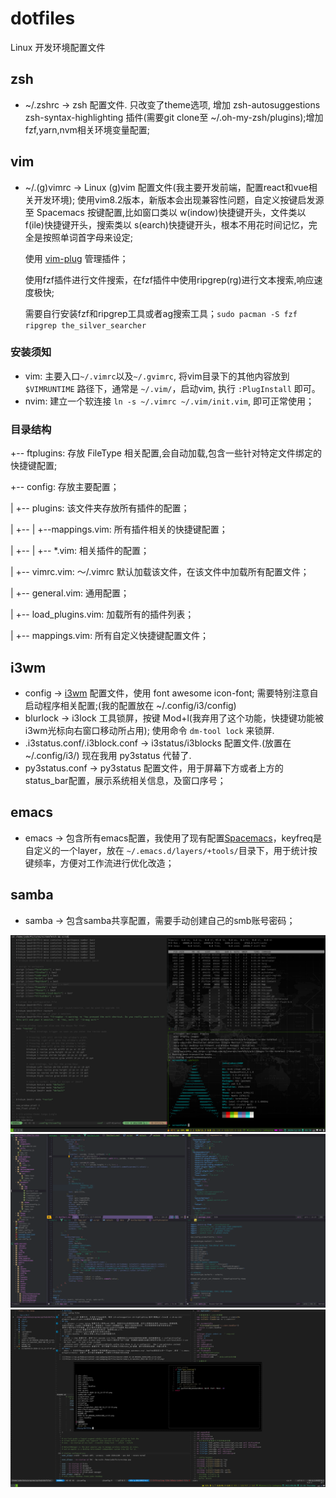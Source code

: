# dotfiles
Linux 开发环境配置文件
## zsh
- ~/.zshrc -> zsh 配置文件. 只改变了theme选项, 增加 zsh-autosuggestions zsh-syntax-highlighting 插件(需要git clone至 ~/.oh-my-zsh/plugins);增加fzf,yarn,nvm相关环境变量配置;
## vim
- ~/.(g)vimrc -> Linux (g)vim 配置文件(我主要开发前端，配置react和vue相关开发环境);
  使用vim8.2版本，新版本会出现兼容性问题，自定义按键启发源至 Spacemacs 按键配置,比如窗口类以 <leader>w(indow)快捷键开头，文件类以 <leader>f(ile)快捷键开头，搜索类以 <leader>s(earch)快捷键开头，根本不用花时间记忆，完全是按照单词首字母来设定;

  使用 [vim-plug](https://github.com/junegunn/vim-plug) 管理插件；
  
  使用fzf插件进行文件搜索，在fzf插件中使用ripgrep(rg)进行文本搜索,响应速度极快;

  需要自行安装fzf和ripgrep工具或者ag搜索工具；``sudo pacman -S fzf ripgrep the_silver_searcher``
### 安装须知
  - vim: 主要入口``~/.vimrc``以及``~/.gvimrc``, 将vim目录下的其他内容放到 ``$VIMRUNTIME`` 路径下，通常是 ``~/.vim/``，启动vim, 执行 ``:PlugInstall`` 即可。
  - nvim: 建立一个软连接 ``ln -s ~/.vimrc ~/.vim/init.vim``, 即可正常使用；
### 目录结构
  +-- ftplugins: 存放 FileType 相关配置,会自动加载,包含一些针对特定文件绑定的快捷键配置;

  +-- config: 存放主要配置；

  |  +-- plugins: 该文件夹存放所有插件的配置；

  |  +-- |  +--mappings.vim: 所有插件相关的快捷键配置；

  |  +-- |  +-- *.vim: 相关插件的配置；

  |  +-- vimrc.vim: ～/.vimrc 默认加载该文件，在该文件中加载所有配置文件；

  |  +-- general.vim: 通用配置；

  |  +-- load_plugins.vim: 加载所有的插件列表；

  |  +-- mappings.vim: 所有自定义快捷键配置文件；

## i3wm
- config -> [i3wm](https://i3wm.org/) 配置文件，使用 font awesome icon-font; 需要特别注意自启动程序相关配置;(我的配置放在 ~/.config/i3/config)
- blurlock -> i3lock 工具锁屏，按键 Mod+l(我弃用了这个功能，快捷键功能被i3wm光标向右窗口移动所占用); 使用命令 ``dm-tool lock`` 来锁屏.
- .i3status.conf/.i3block.conf -> i3status/i3blocks 配置文件.(放置在 ~/.config/i3/) 现在我用 py3status 代替了.
- py3status.conf -> py3status 配置文件，用于屏幕下方或者上方的status_bar配置，展示系统相关信息，及窗口序号；
## emacs
- emacs -> 包含所有emacs配置，我使用了现有配置[Spacemacs](https://www.spacemacs.org)，keyfreq是自定义的一个layer，放在 ``~/.emacs.d/layers/+tools/``目录下，用于统计按键频率，方便对工作流进行优化改造；
## samba
- samba -> 包含samba共享配置，需要手动创建自己的smb账号密码；

![](https://raw.githubusercontent.com/jadegong/dotfiles/master/2020-12-18-095830_1920x1200_scrot.png)
![](https://raw.githubusercontent.com/jadegong/dotfiles/master/emacs_Screenshot_2022-08-13_17-22-33.png)
![](https://raw.githubusercontent.com/jadegong/dotfiles/master/Screenshot_2022-09-08_gvim.png)
